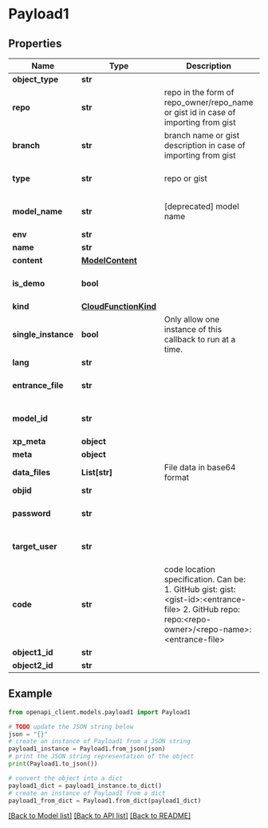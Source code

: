 # Payload1


## Properties

Name | Type | Description | Notes
------------ | ------------- | ------------- | -------------
**object_type** | **str** |  | 
**repo** | **str** | repo in the form of repo_owner/repo_name or gist id in case of importing from gist | [optional] [default to '']
**branch** | **str** | branch name or gist description in case of importing from gist | [optional] [default to '']
**type** | **str** | repo or gist | [optional] [default to 'local']
**model_name** | **str** | [deprecated] model name | [optional] [default to '']
**env** | **str** |  | [optional] 
**name** | **str** |  | 
**content** | [**ModelContent**](ModelContent.md) |  | [optional] 
**is_demo** | **bool** |  | [optional] [default to False]
**kind** | [**CloudFunctionKind**](CloudFunctionKind.md) |  | [optional] 
**single_instance** | **bool** | Only allow one instance of this callback to run at a time. | [optional] [default to True]
**lang** | **str** |  | 
**entrance_file** | **str** |  | [optional] [default to '']
**model_id** | **str** |  | [optional] [default to '']
**xp_meta** | **object** |  | [optional] 
**meta** | **object** |  | [optional] 
**data_files** | **List[str]** | File data in base64 format | [optional] 
**objid** | **str** |  | 
**password** | **str** |  | [optional] [default to '']
**target_user** | **str** |  | [optional] [default to '']
**code** | **str** | code location specification. Can be: 1. GitHub gist: gist:&lt;gist-id&gt;:&lt;entrance-file&gt; 2. GitHub repo: repo:&lt;repo-owner&gt;/&lt;repo-name&gt;:&lt;entrance-file&gt; | 
**object1_id** | **str** |  | 
**object2_id** | **str** |  | 

## Example

```python
from openapi_client.models.payload1 import Payload1

# TODO update the JSON string below
json = "{}"
# create an instance of Payload1 from a JSON string
payload1_instance = Payload1.from_json(json)
# print the JSON string representation of the object
print(Payload1.to_json())

# convert the object into a dict
payload1_dict = payload1_instance.to_dict()
# create an instance of Payload1 from a dict
payload1_from_dict = Payload1.from_dict(payload1_dict)
```
[[Back to Model list]](../README.md#documentation-for-models) [[Back to API list]](../README.md#documentation-for-api-endpoints) [[Back to README]](../README.md)


